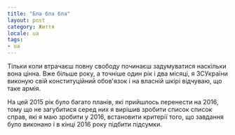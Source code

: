 ```yaml
---
title: "Бла бла бла"
layout: post
category: Життя
locale: ua
tags:
- ua
---
```


Тільки коли втрачаєш повну свободу починаєш задумуватися наскільки вона цінна. Вже більше року, а точніше один рік і два місяці, я ЗСУкраїни виконую свій конституційний обов'язок і на власній шкірі відчуваю, що таке армія.

На цей 2015 рік було багато планів, які прийшлось перенести на 2016, тому що не загубитися серед них я вирішив зробити список список справ, які я маю зробити у 2016, встановити критерії того, що завдання було виконано і в кінці 2016 року підбити підсумки.

